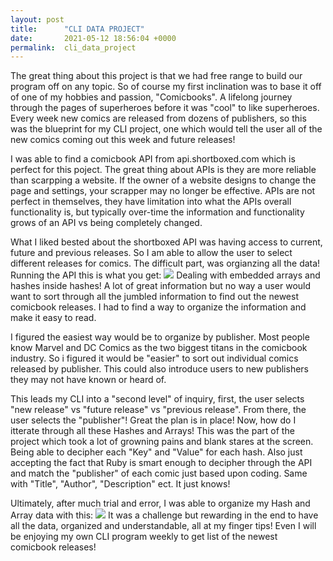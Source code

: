 ```yaml
---
layout: post
title:      "CLI DATA PROJECT"
date:       2021-05-12 18:56:04 +0000
permalink:  cli_data_project
---
```



The great thing about this project is that we had free range to build our program off on any topic. So of course my first inclination was to base it off of one of my hobbies and passion, "Comicbooks". A lifelong journey through the pages of superheroes before it was "cool" to like superheroes. Every week new comics are released from dozens of publishers, so this was the blueprint for my CLI project, one which would tell the user all of the new comics coming out this week and future releases!

I was able to find a comicbook API from api.shortboxed.com which is perfect for this poject. The great thing about APIs is they are more reliable than scarpping a website. If the owner of a website designs to change the page and settings, your scrapper may no longer be effective. APIs are not perfect in themselves, they have limitation into what the APIs overall functionality is, but typically over-time the information and functionality grows of an API vs being completely changed. 

What I liked bested about the shortboxed API was having access to current, future and previous releases. So I am able to allow the user to select different releases for comics. The difficult part, was orgianzing all the data! Running the API this is what you get: ![](https://imgur.com/Kxsqrgq)
Dealing with embedded arrays and hashes inside hashes!
A lot of great information but no way a user would want to sort through all the jumbled information to find out the newest comicbook releases. I had to find a way to organize the information and make it easy to read. 

I figured the easiest way would be to organize by publisher. Most people know Marvel and DC Comics as the two biggest titans in the comicbook industry. So i figured it would be "easier" to sort out individual comics released by publisher. This could also introduce users to new publishers they may not have known or heard of. 

This leads my CLI into a "second level" of inquiry, first, the user selects "new release" vs "future release" vs "previous release". From there, the user selects the "publisher"! Great the plan is in place! Now, how do I itterate through all these Hashes and Arrays! This was the part of the project which took a lot of growning pains and blank stares at the screen. Being able to decipher each "Key" and "Value" for each hash. Also just accepting the fact that Ruby is smart enough to decipher through the API and match the "publisher" of each comic just based upon coding. Same with "Title", "Author", "Description" ect. It just knows!

Ultimately, after much trial and error, I was able to organize my Hash and Array data with this: ![](https://imgur.com/wLPR2hJ)
It was a challenge but rewarding in the end to have all the data, organized and understandable, all at my finger tips! Even I will be enjoying my own CLI program weekly to get list of the newest comicbook releases!

